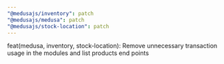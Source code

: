 ```yaml
---
"@medusajs/inventory": patch
"@medusajs/medusa": patch
"@medusajs/stock-location": patch
---
```


feat(medusa, inventory, stock-location): Remove unnecessary transaction usage in the modules and list products end points

